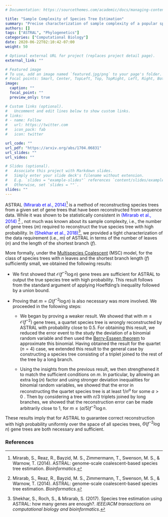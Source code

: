 ```yaml
---
# Documentation: https://sourcethemes.com/academic/docs/managing-content/

title: "Sample Complexity of Species Tree Estimation"
summary: "Precise characterization of sample complexity of a popular species tree reconstruction algorithm - ASTRAL"
authors: []
tags: ["ASTRAL", "Phylogenetics"]
categories: ["Computational Biology"]
date: 2020-06-22T02:10:42-07:00
weight: 50

# Optional external URL for project (replaces project detail page).
external_link: ""

# Featured image
# To use, add an image named `featured.jpg/png` to your page's folder.
# Focal points: Smart, Center, TopLeft, Top, TopRight, Left, Right, BottomLeft, Bottom, BottomRight.
image:
  caption: ""
  focal_point: ""
  preview_only: true

# Custom links (optional).
#   Uncomment and edit lines below to show custom links.
# links:
# - name: Follow
#   url: https://twitter.com
#   icon_pack: fab
#   icon: twitter

url_code: ""
url_pdf: "https://arxiv.org/abs/1704.06831"
url_slides: ""
url_video: ""

# Slides (optional).
#   Associate this project with Markdown slides.
#   Simply enter your slide deck's filename without extension.
#   E.g. `slides = "example-slides"` references `content/slides/example-slides.md`.
#   Otherwise, set `slides = ""`.
slides: ""
---
```



ASTRAL <span style="color:blue"> (Mirarab et al., 2014)[^mirarab] </span> is a method of reconstructing species trees from a given set of gene trees that have been reconstructed from sequence data. While it was shown to be statistically consistent in <span style="color:blue"> (Mirarab et al., 2014) [^mirarab] </span>, not much was known about its sample complexity, i.e., the number of gene trees ($m$) required to reconstruct the true species tree with high probability. In <span style="color:blue">(Shekhar et al., 2018)[^shekhar2018]</span>, we provided a tight characterization of the data requirement (i.e., $m$) of ASTRAL in terms of the number of leaves ($n$) and the length of the shortest branch ($f$).

More formally, under the [Multispecies Coalescent](https://en.wikipedia.org/wiki/Multispecies_coalescent_process) (MSC) model, for the class of species trees with $n$ leaves and the shortest branch length ($f$) sufficiently small,  we obtained the following results:

* We first showed that $\mathcal{O} \left( f^{-2} \log n \right)$ gene trees are sufficient for ASTRAL to output the true species tree with high probability. This result follows from the standard argument of applying Hoeffding’s inequality followed by a union bound. 
* Proving that $m= \Omega\left ( f^{-2} \log n \right)$ is also necessary was more involved. We proceeded in the following steps: 

    * We began by proving a weaker result. We showed that with $m \leq \mathcal{O} \left (f^{-2}\right)$ gene trees, a quartet species tree is wrongly reconstructed by ASTRAL with probability close to 0.5. For obtaining this result, we reduced the error event to the study the deviation of a binomial random variable and then used the [Berry-Esseen theorem](https://en.wikipedia.org/wiki/Berry%E2%80%93Esseen_theorem) to approximate this binomial. Having obtained the result for the quartet ($n=4$) case, we extended this result to the general case by constructing a species tree consisting of a triplet joined to the rest of the tree by a long branch.  

    * Using the insights from the previous result, we then strengthened it to match the sufficient conditions on $m$. In particular, by allowing an extra  $\log(n)$ factor and using stronger deviation inequalities for binomial random variables, we showed that the error in reconstructing the quartet species tree is at least $1/n^{a}$  for some $a>0$ . Then by considering a tree with $n/3$ triplets joined by long branches, we showed that the reconstruction error can be made arbitrarily close to $1$, for $m \leq (a/5)f^{-2} \log n$. 

These results imply that for ASTRAL to guarantee correct reconstruction with high probability uniformly over the space of all species trees, $\Theta\left(f^{-2}\log n\right)$ gene trees are both necessary and sufficient.

### References

[^mirarab]: Mirarab, S., Reaz, R., Bayzid, M. S., Zimmermann, T., Swenson, M. S., & Warnow, T. (2014). ASTRAL: genome-scale coalescent-based species tree estimation. _Bioinformatics_.

[^shekhar2018]: Shekhar, S., Roch, S., & Mirarab, S. (2017). Species tree estimation using ASTRAL: how many genes are enough?. _IEEE/ACM transactions on computational biology and bioinformatics_.







